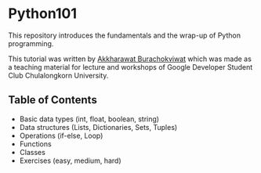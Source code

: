 # Python101
This repository introduces the fundamentals and the wrap-up of Python programming. 

This tutorial was written by [Akkharawat Burachokviwat](https://www.github.com/EarthAkkharawat)
which was made as a teaching material for lecture and workshops of Google Developer Student Club Chulalongkorn University.

## Table of Contents
- Basic data types (int, float, boolean, string)
- Data structures (Lists, Dictionaries, Sets, Tuples)
- Operations (if-else, Loop)
- Functions
- Classes
- Exercises (easy, medium, hard)
